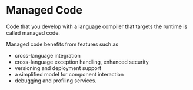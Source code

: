 # Managed Code

Code that you develop with a language compiler that targets the runtime is called managed code. 

Managed code benefits from features such as 

* cross-language integration
* cross-language exception handling, enhanced security
* versioning and deployment support
* a simplified model for component interaction
* debugging and profiling services.
